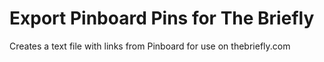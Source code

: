 # Export Pinboard Pins for The Briefly
Creates a text file with links from Pinboard for use on thebriefly.com
